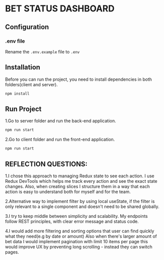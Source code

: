 # BET STATUS DASHBOARD

## Configuration

### .env file

Rename the `.env.example` file to `.env`

## Installation

Before you can run the project, you need to install dependencies in both folders(client and server).

```bash
npm install
```

## Run Project

1.Go to server folder and run the back-end application.

```bash
npm run start
```

2.Go to client folder and run the front-end application.

```bash
npm run start
```

## REFLECTION QUESTIONS:

1.I chose this approach to managing Redux state to see each action. I use Redux DevTools which helps me track every action and see the exact state changes. Also, when creating slices I structure them in a way that each action is easy to understand both for myself and for the team.

2.Alternative way to implement filter by using local useState, if the filter is only relevant to a single component and doesn't need to be shared globally.

3.I try to keep middle between simplicity and scalability. My endpoints follow REST principles, with clear error message and status code.

4.I would add more filtering and sorting options that user can find quickly what they need(e.g by date or amount) Also when there's larger amount of bet data I would implement pagination with limit 10 items per page this would improve UX by preventing long scrolling - instead they can switch pages.
